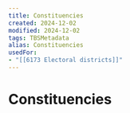```yaml
---
title: Constituencies
created: 2024-12-02
modified: 2024-12-02
tags: TBSMetadata
alias: Constituencies
usedFor:
- "[[6173 Electoral districts]]"
---
```

# Constituencies
